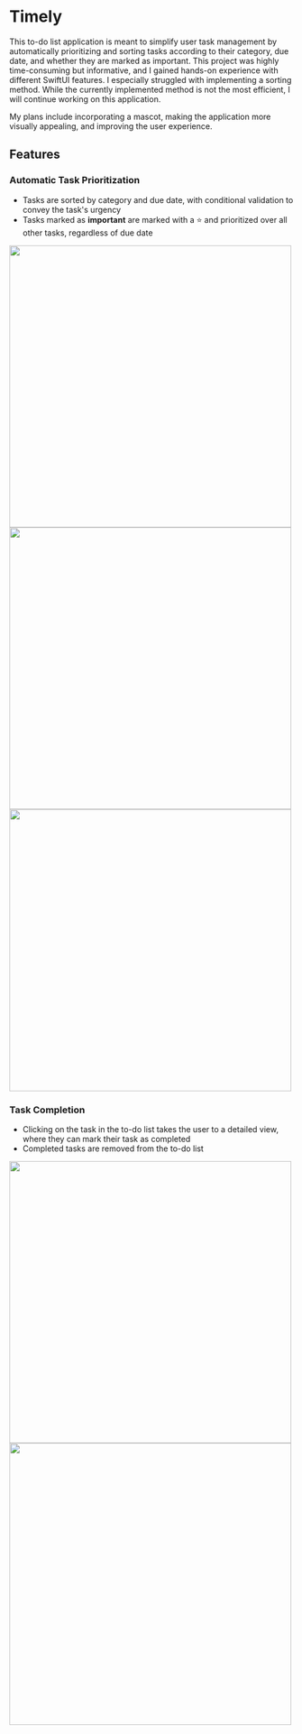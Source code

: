 # Timely
This to-do list application is meant to simplify user task management by automatically prioritizing and sorting tasks according to their category, due date, and whether they are marked as important.
This project was highly time-consuming but informative, and I gained hands-on experience with different SwiftUI features. I especially struggled with implementing a sorting method. While the currently implemented method is not the most efficient, I will continue working on this application.

My plans include incorporating a mascot, making the application more visually appealing, and improving the user experience.

## Features
### Automatic Task Prioritization
- Tasks are sorted by category and due date, with conditional validation to convey the task's urgency
- Tasks marked as **important** are marked with a ⭐️ and prioritized over all other tasks, regardless of due date
<img src="https://github.com/sreyapsuresh/Timely/assets/82899263/21fe903c-e9f1-4fdc-b055-d56d5843bfb1" height="500">
<img src="https://github.com/sreyapsuresh/Timely/assets/82899263/545b9821-d24e-42fa-9236-ca0c2ea187a3" height="500">
<img src="https://github.com/sreyapsuresh/Timely/assets/82899263/ec514261-2ca3-4cbe-9aa4-a8ca76704bdb" height="500">

### Task Completion
- Clicking on the task in the to-do list takes the user to a detailed view, where they can mark their task as completed
- Completed tasks are removed from the to-do list
<img src="https://github.com/sreyapsuresh/Timely/assets/82899263/1d22b150-d359-46d4-8dc2-101fe16bab58" height="500">
<img src="https://github.com/sreyapsuresh/Timely/assets/82899263/10538d99-63e2-4c43-9b27-f3daf34907e6" height="500">




